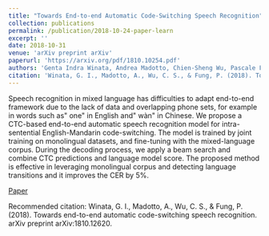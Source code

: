 ```yaml
---
title: "Towards End-to-end Automatic Code-Switching Speech Recognition"
collection: publications
permalink: /publication/2018-10-24-paper-learn
excerpt: ''
date: 2018-10-31
venue: 'arXiv preprint arXiv'
paperurl: 'https://arxiv.org/pdf/1810.10254.pdf'
authors: 'Genta Indra Winata, Andrea Madotto, Chien-Sheng Wu, Pascale Fung'
citation: 'Winata, G. I., Madotto, A., Wu, C. S., & Fung, P. (2018). Towards end-to-end automatic code-switching speech recognition. arXiv preprint arXiv:1810.12620.'
---
```

Speech recognition in mixed language has difficulties to adapt end-to-end framework due to the lack of data and overlapping phone sets, for example in words such as" one" in English and" wàn" in Chinese. We propose a CTC-based end-to-end automatic speech recognition model for intra-sentential English-Mandarin code-switching. The model is trained by joint training on monolingual datasets, and fine-tuning with the mixed-language corpus. During the decoding process, we apply a beam search and combine CTC predictions and language model score. The proposed method is effective in leveraging monolingual corpus and detecting language transitions and it improves the CER by 5%.

[Paper](https://arxiv.org/pdf/1810.10254.pdf)

Recommended citation: Winata, G. I., Madotto, A., Wu, C. S., & Fung, P. (2018). Towards end-to-end automatic code-switching speech recognition. arXiv preprint arXiv:1810.12620.